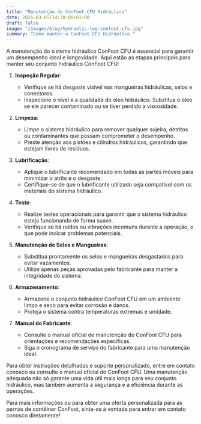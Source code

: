 ```yaml
---
title: "Manutenção do ConFoot CFU Hidráulico"
date: 2025-03-05T14:30:00+01:00
draft: false
image: "/images/blog/hydraulic-leg-confoot-cfu.jpg"
summary: "Como manter o ConFoot CFU Hidráulico."
---
```


A manutenção do sistema hidráulico ConFoot CFU é essencial para garantir um desempenho ideal e longevidade. Aqui estão as etapas principais para manter seu conjunto hidráulico ConFoot CFU:

1. **Inspeção Regular**: 
   - Verifique se há desgaste visível nas mangueiras hidráulicas, selos e conectores.
   - Inspecione o nível e a qualidade do óleo hidráulico. Substitua o óleo se ele parecer contaminado ou se tiver perdido a viscosidade.

2. **Limpeza**:
   - Limpe o sistema hidráulico para remover qualquer sujeira, detritos ou contaminantes que possam comprometer o desempenho.
   - Preste atenção aos pistões e cilindros hidráulicos, garantindo que estejam livres de resíduos.

3. **Lubrificação**:
   - Aplique o lubrificante recomendado em todas as partes móveis para minimizar o atrito e o desgaste.
   - Certifique-se de que o lubrificante utilizado seja compatível com os materiais do sistema hidráulico.

4. **Teste**:
   - Realize testes operacionais para garantir que o sistema hidráulico esteja funcionando de forma suave.
   - Verifique se há ruídos ou vibrações incomuns durante a operação, o que pode indicar problemas potenciais.

5. **Manutenção de Selos e Mangueiras**:
   - Substitua prontamente os selos e mangueiras desgastados para evitar vazamentos.
   - Utilize apenas peças aprovadas pelo fabricante para manter a integridade do sistema.

6. **Armazenamento**:
   - Armazene o conjunto hidráulico ConFoot CFU em um ambiente limpo e seco para evitar corrosão e danos.
   - Proteja o sistema contra temperaturas extremas e umidade.

7. **Manual do Fabricante**:
   - Consulte o manual oficial de manutenção do ConFoot CFU para orientações e recomendações específicas.
   - Siga o cronograma de serviço do fabricante para uma manutenção ideal.

Para obter instruções detalhadas e suporte personalizado, entre em contato conosco ou consulte o manual oficial do ConFoot CFU. Uma manutenção adequada não só garante uma vida útil mais longa para seu conjunto hidráulico, mas também aumenta a segurança e a eficiência durante as operações.

Para mais informações ou para obter uma oferta personalizada para as pernas de contêiner ConFoot, sinta-se à vontade para entrar em contato conosco diretamente!